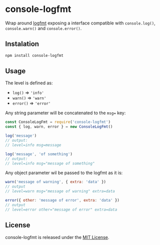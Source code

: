 # console-logfmt

Wrap around [logfmt](https://github.com/csquared/node-logfmt) exposing a interface compatible with `console.log()`, `console.warn()` and `console.error()`.

## Instalation

```bash
npm install console-logfmt
```

## Usage

The level is defined as:
- `log()` ⇒ `'info'`
- `warn()` ⇒ `'warn'`
- `error()` ⇒ `'error'`

Any string parameter will be concatenated to the `msg=` key:
```javascript
const ConsoleLogFmt = require('console-logfmt')
const { log, warn, error } = new ConsoleLogFmt()

log('message')
// output:
// level=info msg=message

log('message', 'of something')
// output:
// level=info msg="message of something"
```
Any object parameter wil be passed to the logfmt as it is:
```javascript
warn('message of warning', { extra: 'data' })
// output
// level=warn msg="message of warning" extra=data
```

```javascript
error({ other: 'message of error', extra: 'data' })
// output
// level=error other="message of error" extra=data
```


## License

console-logfmt is released under the [MIT License](http://www.opensource.org/licenses/MIT).

